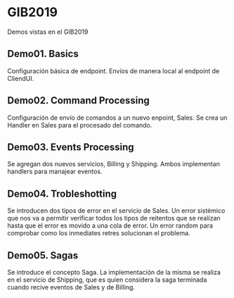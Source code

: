 # GIB2019
Demos vistas en el GIB2019

## Demo01. Basics
Configuración básica de endpoint.
Envíos de manera local al endpoint de CliendUI.

## Demo02. Command Processing
Configuración de envío de comandos a un nuevo enpoint, Sales.
Se crea un Handler en Sales para el procesado del comando.

## Demo03. Events Processing
Se agregan dos nuevos servicios, Billing y Shipping.
Ambos implementan handlers para manajear eventos.

## Demo04. Trobleshotting
Se introducen dos tipos de error en el servicio de Sales.
Un error sistémico que nos va a permitir verificar todos los tipos de reitentos que se realizan hasta que el error es movido a una cola de error.
Un error random para comprobar como los inmediates retres solucionan el problema.

## Demo05. Sagas
Se introduce el concepto Saga.
La implementación de la misma se realiza en el servicio de Shipping, que es quien considera la saga terminada cuando recive eventos de Sales y de Billing.
